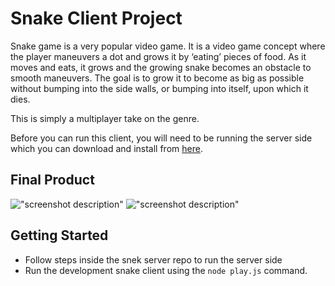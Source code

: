 # Snake Client Project

Snake game is a very popular video game. It is a video game concept where the player maneuvers a dot and grows it by ‘eating’ pieces of food. As it moves and eats, it grows and the growing snake becomes an obstacle to smooth maneuvers. The goal is to grow it to become as big as possible without bumping into the side walls, or bumping into itself, upon which it dies.

This is simply a multiplayer take on the genre.

Before you can run this client, you will need to be running the server side which you can download and install from [here](https://github.com/lighthouse-labs/snek-multiplayer). 

## Final Product

!["screenshot description"](![multiplayer-snake](https://github.com/user-attachments/assets/bca93cb4-1854-4f5e-bfab-92e5418a9e2d))
!["screenshot description"](![snake](https://github.com/user-attachments/assets/52247d47-84dd-4603-9aaa-2f8851c40020))


## Getting Started

- Follow steps inside the snek server repo to run the server side
- Run the development snake client using the `node play.js` command.
